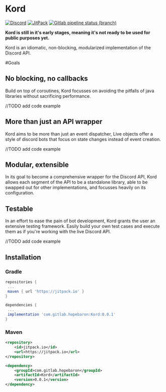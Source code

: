# Kord
[![Discord](https://img.shields.io/discord/556525343595298817.svg?color=&label=Kord&logo=discord&style=for-the-badge)](https://discord.gg/9VTsymm)
[![JitPack](https://img.shields.io/jitpack/v/gitlab/hopebaron/Kord.svg?color=&style=for-the-badge)](https://jitpack.io/#com.gitlab.hopebaron/Kord)
[![Gitlab pipeline status (branch)](https://img.shields.io/gitlab/pipeline/HopeBaron/kord/master.svg?style=for-the-badge)]()

**Kord is still in it's early stages, meaning it's not ready to be used for public purposes yet.**


Kord is an idiomatic, non-blocking, modularized implementation of the Discord API. 

#Goals

## No blocking, no callbacks

Build on top of coroutines, Kord focusses on avoiding the pitfalls of java libraries without sacrificing performance.

//TODO add code example

## More than just an API wrapper

Kord aims to be more than just an event dispatcher, Live objects offer a style of discord bots that focus on state changes instead of event creation.

//TODO add code example

## Modular, extensible

In its goal to become a comprehensive wrapper for the Discord API, Kord allows each segment of the API to be a standalone library, able to be swapped out for other implementations, and focusses heavily on its configuration.

## Testable

In an effort to ease the pain of bot development, Kord grants the user an extensive testing framework. Easily build your own test cases and execute them as if you're working with the live Discord API.

//TODO add code example



## Installation

### Gradle

```groovy
repositories {
 ...
 maven { url 'https://jitpack.io' }
}
```

```groovy
dependencies {
 ...
 implementation 'com.gitlab.hopebaron:Kord:0.0.1'
}
```

### Maven

```xml
<repository>
    <id>jitpack.io</id>
    <url>https://jitpack.io</url>
</repository>
```

```xml
<dependency>
    <groupId>com.gitlab.hopebaron</groupId>
    <artifactId>Kord</artifactId>
    <version>0.0.1</version>
</dependency>
```


